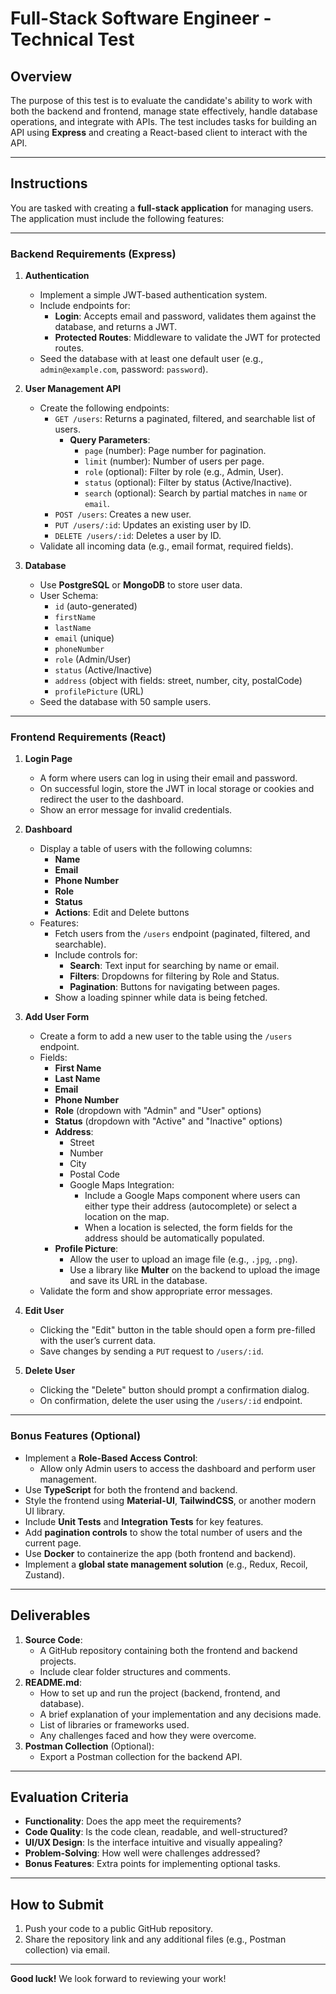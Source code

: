 # Full-Stack Software Engineer - Technical Test

## Overview

The purpose of this test is to evaluate the candidate's ability to work with both the backend and frontend, manage state effectively, handle database operations, and integrate with APIs. The test includes tasks for building an API using **Express** and creating a React-based client to interact with the API.

---

## Instructions

You are tasked with creating a **full-stack application** for managing users. The application must include the following features:

---

### Backend Requirements (Express)

1. **Authentication**

   - Implement a simple JWT-based authentication system.
   - Include endpoints for:
     - **Login**: Accepts email and password, validates them against the database, and returns a JWT.
     - **Protected Routes**: Middleware to validate the JWT for protected routes.
   - Seed the database with at least one default user (e.g., `admin@example.com`, password: `password`).

2. **User Management API**

   - Create the following endpoints:
     - `GET /users`: Returns a paginated, filtered, and searchable list of users.
       - **Query Parameters**:
         - `page` (number): Page number for pagination.
         - `limit` (number): Number of users per page.
         - `role` (optional): Filter by role (e.g., Admin, User).
         - `status` (optional): Filter by status (Active/Inactive).
         - `search` (optional): Search by partial matches in `name` or `email`.
     - `POST /users`: Creates a new user.
     - `PUT /users/:id`: Updates an existing user by ID.
     - `DELETE /users/:id`: Deletes a user by ID.
   - Validate all incoming data (e.g., email format, required fields).

3. **Database**
   - Use **PostgreSQL** or **MongoDB** to store user data.
   - User Schema:
     - `id` (auto-generated)
     - `firstName`
     - `lastName`
     - `email` (unique)
     - `phoneNumber`
     - `role` (Admin/User)
     - `status` (Active/Inactive)
     - `address` (object with fields: street, number, city, postalCode)
     - `profilePicture` (URL)
   - Seed the database with 50 sample users.

---

### Frontend Requirements (React)

1. **Login Page**

   - A form where users can log in using their email and password.
   - On successful login, store the JWT in local storage or cookies and redirect the user to the dashboard.
   - Show an error message for invalid credentials.

2. **Dashboard**

   - Display a table of users with the following columns:
     - **Name**
     - **Email**
     - **Phone Number**
     - **Role**
     - **Status**
     - **Actions**: Edit and Delete buttons
   - Features:
     - Fetch users from the `/users` endpoint (paginated, filtered, and searchable).
     - Include controls for:
       - **Search**: Text input for searching by name or email.
       - **Filters**: Dropdowns for filtering by Role and Status.
       - **Pagination**: Buttons for navigating between pages.
     - Show a loading spinner while data is being fetched.

3. **Add User Form**

   - Create a form to add a new user to the table using the `/users` endpoint.
   - Fields:
     - **First Name**
     - **Last Name**
     - **Email**
     - **Phone Number**
     - **Role** (dropdown with "Admin" and "User" options)
     - **Status** (dropdown with "Active" and "Inactive" options)
     - **Address**:
       - Street
       - Number
       - City
       - Postal Code
       - Google Maps Integration:
         - Include a Google Maps component where users can either type their address (autocomplete) or select a location on the map.
         - When a location is selected, the form fields for the address should be automatically populated.
     - **Profile Picture**:
       - Allow the user to upload an image file (e.g., `.jpg`, `.png`).
       - Use a library like **Multer** on the backend to upload the image and save its URL in the database.
   - Validate the form and show appropriate error messages.

4. **Edit User**

   - Clicking the "Edit" button in the table should open a form pre-filled with the user’s current data.
   - Save changes by sending a `PUT` request to `/users/:id`.

5. **Delete User**
   - Clicking the "Delete" button should prompt a confirmation dialog.
   - On confirmation, delete the user using the `/users/:id` endpoint.

---

### Bonus Features (Optional)

- Implement a **Role-Based Access Control**:
  - Allow only Admin users to access the dashboard and perform user management.
- Use **TypeScript** for both the frontend and backend.
- Style the frontend using **Material-UI**, **TailwindCSS**, or another modern UI library.
- Include **Unit Tests** and **Integration Tests** for key features.
- Add **pagination controls** to show the total number of users and the current page.
- Use **Docker** to containerize the app (both frontend and backend).
- Implement a **global state management solution** (e.g., Redux, Recoil, Zustand).

---

## Deliverables

1. **Source Code**:
   - A GitHub repository containing both the frontend and backend projects.
   - Include clear folder structures and comments.
2. **README.md**:
   - How to set up and run the project (backend, frontend, and database).
   - A brief explanation of your implementation and any decisions made.
   - List of libraries or frameworks used.
   - Any challenges faced and how they were overcome.
3. **Postman Collection** (Optional):
   - Export a Postman collection for the backend API.

---

## Evaluation Criteria

- **Functionality**: Does the app meet the requirements?
- **Code Quality**: Is the code clean, readable, and well-structured?
- **UI/UX Design**: Is the interface intuitive and visually appealing?
- **Problem-Solving**: How well were challenges addressed?
- **Bonus Features**: Extra points for implementing optional tasks.

---

## How to Submit

1. Push your code to a public GitHub repository.
2. Share the repository link and any additional files (e.g., Postman collection) via email.

---

**Good luck!** We look forward to reviewing your work!

